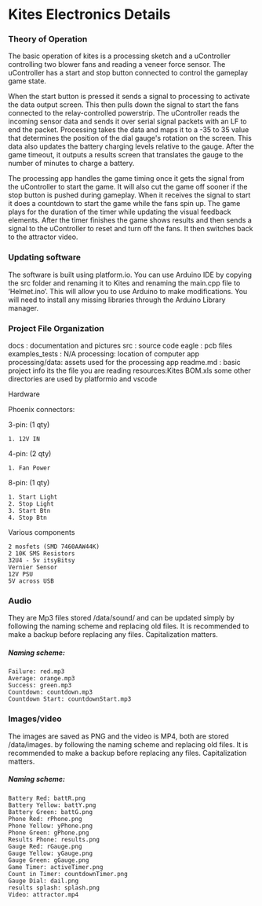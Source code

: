 # Kites Electronics Details
### Theory of Operation
The basic operation of kites is a processing sketch and a uController controlling two blower fans and reading a veneer force sensor. The uController has a start and stop button connected to control the gameplay game state. 

When the start button is pressed it sends a signal to processing to activate the data output screen. This then pulls down the signal to start the fans connected to the relay-controlled powerstrip. The uController reads the incoming sensor data and sends it over serial signal packets with an LF to end the packet. Processing takes the data and maps it to a -35 to 35 value that determines the position of the dial gauge's rotation on the screen. This data also updates the battery charging levels relative to the gauge. After the game timeout, it outputs a results screen that translates the gauge to the number of minutes to charge a battery. 

The processing app handles the game timing once it gets the signal from the uController to start the game. It will also cut the game off sooner if the stop button is pushed during gameplay. When it receives the signal to start it does a countdown to start the game while the fans spin up. The game plays for the duration of the timer while updating the visual feedback elements. After the timer finishes the game shows results and then sends a signal to the uController to reset and turn off the fans. It then switches back to the attractor video. 

### Updating software

The software is built using platform.io. You can use Arduino IDE by copying the src folder and renaming it to Kites and renaming the main.cpp file to ‘Helmet.ino’. This will allow you to use Arduino to make modifications. You will need to install any missing libraries through the Arduino Library manager.

### Project File Organization

docs : documentation and pictures 
src : source code 
eagle : pcb files 
examples_tests : N/A 
processing: location of computer app
 processing/data: assets used for the processing app 
readme.md : basic project info its the file you are reading 
resources:Kites BOM.xls 
some other directories are used by platformio and vscode

Hardware

Phoenix connectors:

3-pin: (1 qty) 

    1. 12V IN
    
4-pin: (2 qty) 

    1. Fan Power

 8-pin: (1 qty) 

    1. Start Light
    2. Stop Light
    3. Start Btn
    4. Stop Btn

Various components

    2 mosfets (SMD 7460AAW44K) 
    2 10K SMS Resistors
    32U4 - 5v itsyBitsy
    Vernier Sensor
    12V PSU 
    5V across USB
    
### Audio

They are Mp3 files stored /data/sound/ and can be updated simply by following the naming scheme and replacing old files. It is recommended to make a backup before replacing any files. Capitalization matters.

##### Naming scheme:

    Failure: red.mp3 
    Average: orange.mp3 
    Success: green.mp3
    Countdown: countdown.mp3
    Countdown Start: countdownStart.mp3

### Images/video
The images are saved as PNG and the video is MP4, both are stored /data/images. by following the naming scheme and replacing old files. It is recommended to make a backup before replacing any files. Capitalization matters.

##### Naming scheme:

    Battery Red: battR.png 
    Battery Yellow: battY.png 
    Battery Green: battG.png
    Phone Red: rPhone.png 
    Phone Yellow: yPhone.png 
    Phone Green: gPhone.png
    Results Phone: results.png 
    Gauge Red: rGauge.png
    Gauge Yellow: yGauge.png
    Gauge Green: gGauge.png
    Game Timer: activeTimer.png
    Count in Timer: countdownTimer.png
    Gauge Dial: dail.png
    results splash: splash.png
    Video: attractor.mp4


